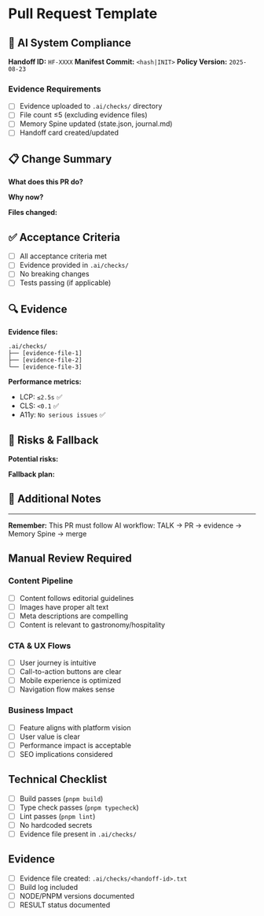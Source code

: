 # Pull Request Template

## 🤖 AI System Compliance

**Handoff ID:** `HF-XXXX`
**Manifest Commit:** `<hash|INIT>`
**Policy Version:** `2025-08-23`

### Evidence Requirements

- [ ] Evidence uploaded to `.ai/checks/` directory
- [ ] File count ≤5 (excluding evidence files)
- [ ] Memory Spine updated (state.json, journal.md)
- [ ] Handoff card created/updated

## 📋 Change Summary

**What does this PR do?**

<!-- Brief description of changes -->

**Why now?**

<!-- Business/technical justification -->

**Files changed:**

<!-- List of modified files (max 5) -->

## ✅ Acceptance Criteria

- [ ] All acceptance criteria met
- [ ] Evidence provided in `.ai/checks/`
- [ ] No breaking changes
- [ ] Tests passing (if applicable)

## 🔍 Evidence

**Evidence files:**

```
.ai/checks/
├── [evidence-file-1]
├── [evidence-file-2]
└── [evidence-file-3]
```

**Performance metrics:**

- LCP: `≤2.5s` ✅
- CLS: `<0.1` ✅
- A11y: `No serious issues` ✅

## 🚨 Risks & Fallback

**Potential risks:**

<!-- List any risks -->

**Fallback plan:**

<!-- What if this fails? -->

## 📝 Additional Notes

<!-- Any other relevant information -->

---

**Remember:** This PR must follow AI workflow: TALK → PR → evidence → Memory Spine → merge

## Manual Review Required

### Content Pipeline

- [ ] Content follows editorial guidelines
- [ ] Images have proper alt text
- [ ] Meta descriptions are compelling
- [ ] Content is relevant to gastronomy/hospitality

### CTA & UX Flows

- [ ] User journey is intuitive
- [ ] Call-to-action buttons are clear
- [ ] Mobile experience is optimized
- [ ] Navigation flow makes sense

### Business Impact

- [ ] Feature aligns with platform vision
- [ ] User value is clear
- [ ] Performance impact is acceptable
- [ ] SEO implications considered

## Technical Checklist

- [ ] Build passes (`pnpm build`)
- [ ] Type check passes (`pnpm typecheck`)
- [ ] Lint passes (`pnpm lint`)
- [ ] No hardcoded secrets
- [ ] Evidence file present in `.ai/checks/`

## Evidence

- [ ] Evidence file created: `.ai/checks/<handoff-id>.txt`
- [ ] Build log included
- [ ] NODE/PNPM versions documented
- [ ] RESULT status documented
